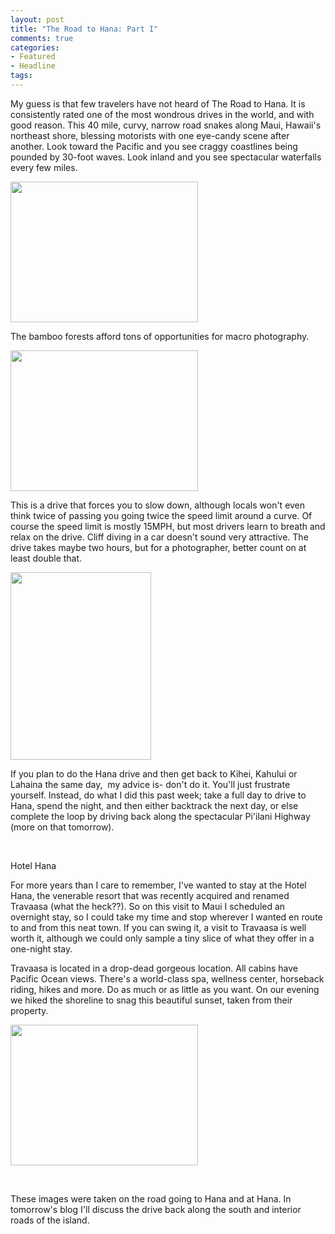 ```yaml
---
layout: post
title: "The Road to Hana: Part I"
comments: true
categories:
- Featured
- Headline
tags:
---
```

My guess is that few travelers have not heard of The Road to Hana. It is consistently rated one of the most wondrous drives in the world, and with good reason. This 40 mile, curvy, narrow road snakes along Maui, Hawaii's northeast shore, blessing motorists with one eye-candy scene after another. Look toward the Pacific and you see craggy coastlines being pounded by 30-foot waves. Look inland and you see spectacular waterfalls every few miles.

<a href="http://blog.lesterpickerphoto.com/wp-content/uploads/2013/02/A0024099.jpg"><img class="size-medium wp-image-2588" title="A0024099" src="http://blog.lesterpickerphoto.com/wp-content/uploads/2013/02/A0024099-300x225.jpg" alt="" width="300" height="225"></a>

The bamboo forests afford tons of opportunities for macro photography.

<a href="http://blog.lesterpickerphoto.com/wp-content/uploads/2013/02/A0024246.jpg"><img class="size-medium wp-image-2589" title="A0024246" src="http://blog.lesterpickerphoto.com/wp-content/uploads/2013/02/A0024246-300x225.jpg" alt="" width="300" height="225"></a>

This is a drive that forces you to slow down, although locals won't even think twice of passing you going twice the speed limit around a curve. Of course the speed limit is mostly 15MPH, but most drivers learn to breath and relax on the drive. Cliff diving in a car doesn't sound very attractive. The drive takes maybe two hours, but for a photographer, better count on at least double that.

<a href="http://blog.lesterpickerphoto.com/wp-content/uploads/2013/02/A00242091.jpg"><img class="size-medium wp-image-2590" title="A0024209" src="http://blog.lesterpickerphoto.com/wp-content/uploads/2013/02/A00242091-225x300.jpg" alt="" width="225" height="300"></a>

If you plan to do the Hana drive and then get back to Kihei, Kahului or Lahaina the same day,  my advice is- don't do it. You'll just frustrate yourself. Instead, do what I did this past week; take a full day to drive to Hana, spend the night, and then either backtrack the next day, or else complete the loop by driving back along the spectacular Pi'ilani Highway (more on that tomorrow).

 

Hotel Hana

For more years than I care to remember, I've wanted to stay at the Hotel Hana, the venerable resort that was recently acquired and renamed Travaasa (what the heck??). So on this visit to Maui I scheduled an overnight stay, so I could take my time and stop wherever I wanted en route to and from this neat town. If you can swing it, a visit to Travaasa is well worth it, although we could only sample a tiny slice of what they offer in a one-night stay.

Travaasa is located in a drop-dead gorgeous location. All cabins have Pacific Ocean views. There's a world-class spa, wellness center, horseback riding, hikes and more. Do as much or as little as you want. On our evening we hiked the shoreline to snag this beautiful sunset, taken from their property.

<a href="http://blog.lesterpickerphoto.com/wp-content/uploads/2013/02/A0024202-Edit.jpg"><img class="size-medium wp-image-2587" title="A0024202-Edit" src="http://blog.lesterpickerphoto.com/wp-content/uploads/2013/02/A0024202-Edit-300x225.jpg" alt="" width="300" height="225"></a>

 

These images were taken on the road going to Hana and at Hana. In tomorrow's blog I'll discuss the drive back along the south and interior roads of the island.